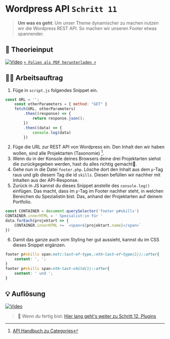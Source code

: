 # Wordpress API `Schritt 11`
> **Um was es geht**: 
> Um unser Theme dynamischer zu machen nutzen wir die Wordpress REST API. 
> So machen wir unseren Footer etwas spannender.

## 🧠 Theorieinput 
[![Video](https://i3.ytimg.com/vi/z1XVoRSLTjw/maxresdefault.jpg)](https://www.youtube.com/watch?v=z1XVoRSLTjw)
[`⬇️ Folien als PDF herunterladen ⬇️`](https://drive.google.com/file/d/1GnE4ODjbLWm1lqh_05QlOlug8Z-Eifk4/view?usp=sharing)

## 🧑‍💻 Arbeitsauftrag

1. Füge in `script.js` folgendes Snippet ein.
```javascript
const URL = '';
    const otherParameters = { method: "GET" }
    fetch(URL, otherParameters)
        .then((response) => {
            return response.json();
        })
        .then((data) => {
            console.log(data)
        })
```
2. Füge die URL zur REST API von Wordpress ein. Den Inhalt den wir haben wollen, sind alle Projektarten (Taxonomie) [^1].
3. Wenn du in der Konsole deines Browsers deine drei Projektarten siehst die zurückgegeben werden, hast du alles richtig gemacht🍾.
4. Gehe nun in die Datei `footer.php`. Lösche dort den Inhalt aus dem `p`-Tag raus und gib diesem Tag die id `skills`. Diesen befüllen wir nachher mit Inhalten aus der API-Response.
5. Zurück in JS kannst du dieses Snippet anstelle des `console.log()` einfügen. Das macht, dass im `p`-Tag im Footer nachher steht, in welchen Bereichen du Spezialistin bist. Das, anhand der Projektarten auf deinem Portfolio.
```js
const CONTAINER = document.querySelector('footer p#skills')
CONTAINER.innerHTML = ' Spezialist:in für '
data.forEach(projektart => {
    CONTAINER.innerHTML += `<span>${projektart.name}</span>`
})
```
6. Damit das ganze auch vom Styling her gut aussieht, kannst du im CSS dieses Snippet ergänzen.
```css
footer p#skills span:not(:last-of-type,:nth-last-of-type(2))::after{
    content: ', ';
}
footer p#skills span:nth-last-child(2)::after{
    content: ' und ';
}
```

[^1]: [API Handbuch zu Categories](https://developer.wordpress.org/rest-api/reference/categories/#example-request)

## 💡 Auflösung 
[![Video](https://i3.ytimg.com/vi/z1XVoRSLTjw/maxresdefault.jpg)](https://www.youtube.com/watch?v=z1XVoRSLTjw)

>  🔗 Wenn du fertig bist:
>  [Hier lang geht's weiter zu Schritt 12, Plugins](/12_plugins)